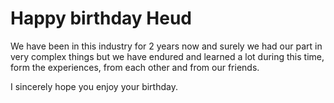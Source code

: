  
# Happy birthday Heud

We have been in this industry for 2 years now and surely we had our
part in very complex things but we have endured and learned a lot during this
time, form the experiences, from each other and from our friends.

I sincerely hope you enjoy your birthday.




